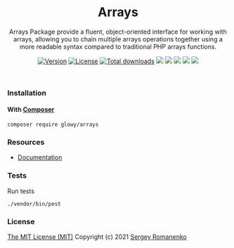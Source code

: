 <h1 align="center">Arrays</h1>
<p align="center">
Arrays Package provide a fluent, object-oriented interface for working with arrays, allowing you to chain multiple arrays operations together using a more readable syntax compared to traditional PHP arrays functions.
</p>
<p align="center">
<a href="https://github.com/glowyphp/arrays/releases"><img alt="Version" src="https://img.shields.io/github/release/glowyphp/arrays.svg?label=version&color=green"></a> <a href="https://github.com/glowyphp/arrays"><img src="https://img.shields.io/badge/license-MIT-blue.svg?color=green" alt="License"></a> <a href="https://packagist.org/packages/glowy/arrays"><img src="https://poser.pugx.org/glowy/arrays/downloads" alt="Total downloads"></a> <img src="https://github.com/glowyphp/arrays/workflows/Static%20Analysis/badge.svg?branch=dev"> <img src="https://github.com/glowyphp/arrays/workflows/Tests/badge.svg">
  <a href="https://app.codacy.com/gh/glowy/arrays?utm_source=github.com&utm_medium=referral&utm_content=glowy/arrays&utm_campaign=Badge_Grade_Dashboard"><img src="https://api.codacy.com/project/badge/Grade/72b4dc84c20145e1b77dc0004a3c8e3d"></a> <a href="https://codeclimate.com/github/glowy/arrays/maintainability"><img src="https://api.codeclimate.com/v1/badges/a4c673a4640a3863a9a4/maintainability" /></a> <img src="http://poser.pugx.org/glowy/arrays/require/php">
</p>


<br>

### Installation

#### With [Composer](https://getcomposer.org)

```
composer require glowy/arrays
```

### Resources
* [Documentation](https://digital.flextype.org/glowyphp/packages/arrays)

### Tests

Run tests

```
./vendor/bin/pest
```

### License
[The MIT License (MIT)](https://github.com/glowyphp/arrays/blob/master/LICENSE)
Copyright (c) 2021 [Sergey Romanenko](https://github.com/Awilum)
